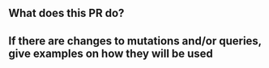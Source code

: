 <!-- Please fill in the below placeholders -->

## What does this PR do?

## If there are changes to mutations and/or queries, give examples on how they will be used
